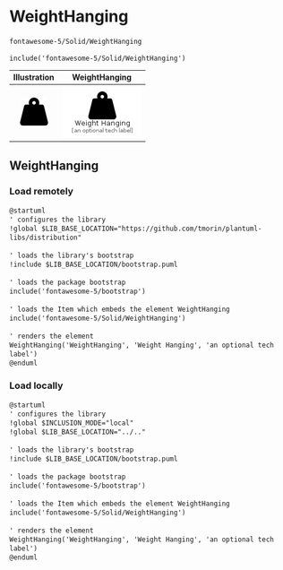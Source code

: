 # WeightHanging


```text
fontawesome-5/Solid/WeightHanging
```

```text
include('fontawesome-5/Solid/WeightHanging')
```



| Illustration | WeightHanging |
| :---: | :---: |
| ![illustration for Illustration](../../fontawesome-5/Solid/WeightHanging.png) | ![illustration for WeightHanging](../../fontawesome-5/Solid/WeightHanging.Local.png) |




## WeightHanging

### Load remotely
```plantuml
@startuml
' configures the library
!global $LIB_BASE_LOCATION="https://github.com/tmorin/plantuml-libs/distribution"

' loads the library's bootstrap
!include $LIB_BASE_LOCATION/bootstrap.puml

' loads the package bootstrap
include('fontawesome-5/bootstrap')

' loads the Item which embeds the element WeightHanging
include('fontawesome-5/Solid/WeightHanging')

' renders the element
WeightHanging('WeightHanging', 'Weight Hanging', 'an optional tech label')
@enduml
```

### Load locally
```plantuml
@startuml
' configures the library
!global $INCLUSION_MODE="local"
!global $LIB_BASE_LOCATION="../.."

' loads the library's bootstrap
!include $LIB_BASE_LOCATION/bootstrap.puml

' loads the package bootstrap
include('fontawesome-5/bootstrap')

' loads the Item which embeds the element WeightHanging
include('fontawesome-5/Solid/WeightHanging')

' renders the element
WeightHanging('WeightHanging', 'Weight Hanging', 'an optional tech label')
@enduml
```

